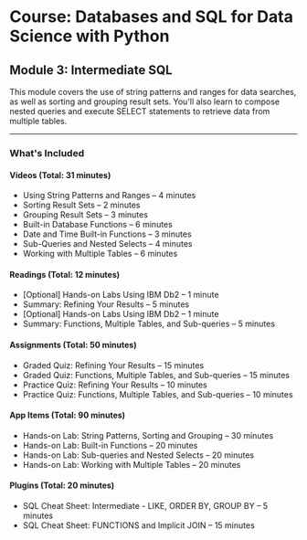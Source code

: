 # Course: Databases and SQL for Data Science with Python  
## Module 3: Intermediate SQL

This module covers the use of string patterns and ranges for data searches, as well as sorting and grouping result sets. You'll also learn to compose nested queries and execute SELECT statements to retrieve data from multiple tables.

---

### What's Included

#### Videos (Total: 31 minutes)
- Using String Patterns and Ranges – 4 minutes
- Sorting Result Sets – 2 minutes
- Grouping Result Sets – 3 minutes
- Built-in Database Functions – 6 minutes
- Date and Time Built-in Functions – 3 minutes
- Sub-Queries and Nested Selects – 4 minutes
- Working with Multiple Tables – 6 minutes

#### Readings (Total: 12 minutes)
- [Optional] Hands-on Labs Using IBM Db2 – 1 minute
- Summary: Refining Your Results – 5 minutes
- [Optional] Hands-on Labs Using IBM Db2 – 1 minute
- Summary: Functions, Multiple Tables, and Sub-queries – 5 minutes

#### Assignments (Total: 50 minutes)
- Graded Quiz: Refining Your Results – 15 minutes
- Graded Quiz: Functions, Multiple Tables, and Sub-queries – 15 minutes
- Practice Quiz: Refining Your Results – 10 minutes
- Practice Quiz: Functions, Multiple Tables, and Sub-queries – 10 minutes

#### App Items (Total: 90 minutes)
- Hands-on Lab: String Patterns, Sorting and Grouping – 30 minutes
- Hands-on Lab: Built-in Functions – 20 minutes
- Hands-on Lab: Sub-queries and Nested Selects – 20 minutes
- Hands-on Lab: Working with Multiple Tables – 20 minutes

#### Plugins (Total: 20 minutes)
- SQL Cheat Sheet: Intermediate - LIKE, ORDER BY, GROUP BY – 5 minutes
- SQL Cheat Sheet: FUNCTIONS and Implicit JOIN – 15 minutes


<!-- Using String Patterns and Ranges -->
<!-- soritng result sets -->
<!-- Grouping Result Sets -->
<!-- Built-in Database Functions -->
<!-- Date and Time Built-in Functions -->
<!-- Sub-Queries and Nested Selects -->
<!-- Working with Multiple Tables -->
<!-- Hands-on Lab: Working with Multiple Tables -->